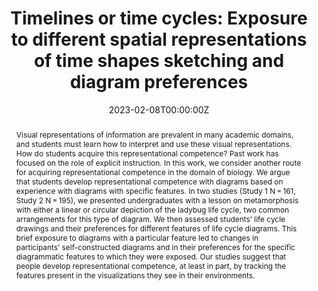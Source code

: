 ---
abstract: "Visual representations of information are prevalent in many academic domains, and students must learn how to interpret and use these visual representations. How do students acquire this representational competence? Past work has focused on the role of explicit instruction. In this work, we consider another route for acquiring representational competence in the domain of biology. We argue that students develop representational competence with diagrams based on experience with diagrams with specific features. In two studies (Study 1 N = 161, Study 2 N = 195), we presented undergraduates with a lesson on metamorphosis with either a linear or circular depiction of the ladybug life cycle, two common arrangements for this type of diagram. We then assessed students’ life cycle drawings and their preferences for different features of life cycle diagrams. This brief exposure to diagrams with a particular feature led to changes in participants’ self-constructed diagrams and in their preferences for the specific diagrammatic features to which they were exposed. Our studies suggest that people develop representational competence, at least in part, by tracking the features present in the visualizations they see in their environments."
authors:
- admin
- Nour F. Sabbagh
- Martha W. Alibali
- Karl S. Rosengren
date: "2023-02-08T00:00:00Z"
doi: "10.1007/s10671-023-09331-w"
featured: False
image:
  caption: 
  focal_point: ""
  preview_only: false
projects: [Biological Reasoning]
publication: '*Educational Research for Policy and Practice*, 1-19'
publication_short: ""
publication_types:
- "2"
publishDate: "2023-03-23T00:00:00Z"
slides: 
summary: We investigated how exposure to different diagrammatic features influences the features that undergraduate features prefer and include in diagrams that they make. We found that students preferred and drew features that they were exposed to. 
tags:
- Biological reasoning
- Visual representations
- STEM education
title: "Timelines or time cycles: Exposure to different spatial representations of time shapes sketching and diagram preferences"
url_code: ""
url_dataset: ""
url_pdf: https://link.springer.com/article/10.1007/s10671-023-09331-w
url_poster: ""
url_project: ""
url_slides: ""
url_source: ""
url_video: ""
---